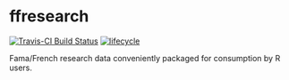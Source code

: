 ffresearch
==========

[![Travis-CI Build Status](https://travis-ci.org/bautheac/ffresearch.svg?branch=master)](https://travis-ci.org/bautheac/ffresearch)
[![lifecycle](https://img.shields.io/badge/lifecycle-experimental-orange.svg)](https://www.tidyverse.org/lifecycle/#experimental)

Fama/French research data conveniently packaged for consumption by R users.
